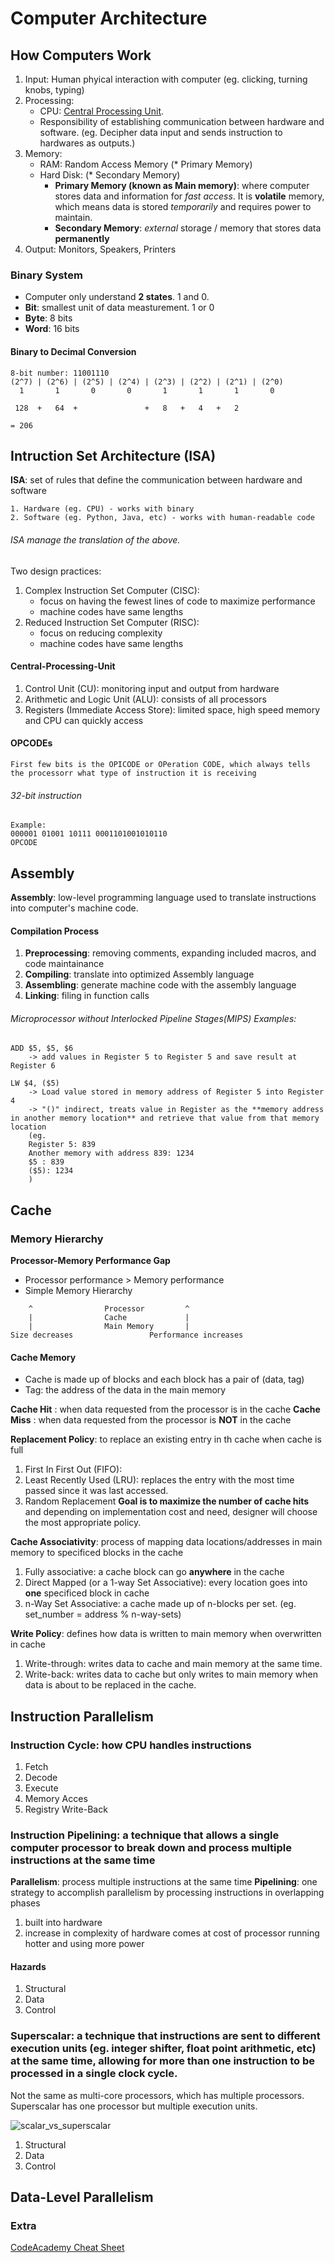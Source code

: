 # Computer Architecture

## How Computers Work
1. Input: Human phyical interaction with computer (eg. clicking, turning knobs, typing)
2. Processing:
    - CPU: [Central Processing Unit](#Central-Processing-Unit).
    - Responsibility of establishing communication between hardware and software. (eg. Decipher data input and sends instruction to hardwares as outputs.)
3. Memory:
    - RAM: Random Access Memory (* Primary Memory)
    - Hard Disk: (* Secondary Memory)
        - **Primary Memory (known as Main memory)**: where computer stores data and information for *fast access*. It is **volatile** memory, which means data is stored *temporarily* and requires power to maintain.
        - **Secondary Memory**: *external* storage / memory that stores data **permanently**
4. Output: Monitors, Speakers, Printers


### Binary System
- Computer only understand **2 states**. 1 and 0.
- **Bit**: smallest unit of data measturement. 1 or 0
- **Byte**: 8 bits
- **Word**: 16 bits

#### Binary to Decimal Conversion
```
8-bit number: 11001110
(2^7) | (2^6) | (2^5) | (2^4) | (2^3) | (2^2) | (2^1) | (2^0)
  1       1       0       0       1       1       1       0

 128  +   64  +               +   8   +   4   +   2

= 206

```


## Intruction Set Architecture (ISA)

**ISA**: set of rules that define the communication between hardware and software

```
1. Hardware (eg. CPU) - works with binary
2. Software (eg. Python, Java, etc) - works with human-readable code
```
###### ISA manage the translation of the above.

Two design practices:
1. Complex Instruction Set Computer (CISC):
    - focus on having the fewest lines of code to maximize performance
    - machine codes have same lengths
2. Reduced Instruction Set Computer (RISC):
    - focus on reducing complexity
    - machine codes have same lengths


#### Central-Processing-Unit
1. Control Unit (CU): monitoring input and output from hardware
2. Arithmetic and Logic Unit (ALU): consists of all processors
3. Registers (Immediate Access Store): limited space, high speed memory and CPU can quickly access

#### OPCODEs
```
First few bits is the OPICODE or OPeration CODE, which always tells the processorr what type of instruction it is receiving
```
###### 32-bit instruction
```
Example:
000001 01001 10111 0001101001010110
OPCODE
```


## Assembly

**Assembly**: low-level programming language used to translate instructions into computer's machine code.

#### Compilation Process
1. **Preprocessing**: removing comments, expanding included macros, and code maintainance
2. **Compiling**: translate into optimized Assembly language
3. **Assembling**: generate machine code with the assembly language
4. **Linking**: filing in function calls

###### Microprocessor without Interlocked Pipeline Stages(MIPS) Examples:
```
ADD $5, $5, $6
    -> add values in Register 5 to Register 5 and save result at Register 6

LW $4, ($5)
    -> Load value stored in memory address of Register 5 into Register 4
    -> "()" indirect, treats value in Register as the **memory address in another memory location** and retrieve that value from that memory location
    (eg.
    Register 5: 839
    Another memory with address 839: 1234
    $5 : 839
    ($5): 1234
    )
```

## Cache
### Memory Hierarchy
**Processor-Memory Performance Gap**
- Processor performance > Memory performance
- Simple Memory Hierarchy
```
    ^                Processor         ^
    |                Cache             |
    |                Main Memory       |
Size decreases                 Performance increases
```
#### Cache Memory
- Cache is made up of blocks and each block has a pair of (data, tag)
- Tag: the address of the data in the main memory


**Cache Hit** : when data requested from the processor is in the cache
**Cache Miss** : when data requested from the processor is **NOT** in the cache

**Replacement Policy**: to replace an existing entry in th cache when cache is full
1. First In First Out (FIFO):
2. Least Recently Used (LRU): replaces the entry with the most time passed since it was last accessed.
3. Random Replacement
**Goal is to maximize the number of cache hits** and depending on implementation cost and need, designer will choose the most appropriate policy.

**Cache Associativity**: process of mapping data locations/addresses in main memory to specificed blocks in the cache
1. Fully associative: a cache block can go **anywhere** in the cache
2. Direct Mapped (or a 1-way Set Associative): every location goes into **one** specificed block in cache
3. n-Way Set Associative: a cache made up of n-blocks per set. (eg. set_number = address % n-way-sets)

**Write Policy**:  defines how data is written to main memory when overwritten in cache
1. Write-through: writes data to cache and main memory at the same time.
2. Write-back: writes data to cache but only writes to main memory when data is about to be replaced in the cache.

## Instruction Parallelism
### Instruction Cycle: how CPU handles instructions
1. Fetch
2. Decode
3. Execute
4. Memory Acces
5. Registry Write-Back

### Instruction Pipelining: a technique that allows a single computer processor to break down and process multiple instructions at the same time
**Parallelism**: process multiple instructions at the same time
**Pipelining**: one strategy to accomplish parallelism by processing instructions in overlapping phases
1. built into hardware
2. increase in complexity of hardware comes at cost of processor running hotter and using more power

#### Hazards
1. Structural
2. Data
3. Control

### Superscalar: a technique that instructions are sent to different execution units (eg. integer shifter, float point arithmetic, etc) at the same time, allowing for more than one instruction to be processed in a single clock cycle.
Not the same as multi-core processors, which has multiple processors. Superscalar has one processor but multiple execution units.

![scalar_vs_superscalar](https://www.researchgate.net/figure/Superscalar-versus-scalar-clock-cycles_fig2_283345112)
1. Structural
2. Data
3. Control


## Data-Level Parallelism


### Extra
[CodeAcademy Cheat Sheet](https://www.codecademy.com/learn/computer-architecture/modules/intro-to-computer-architecture/cheatsheet)
